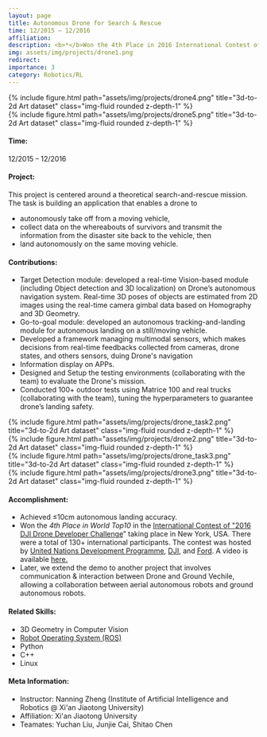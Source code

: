 ```yaml
---
layout: page
title: Autonomous Drone for Search & Rescue
time: 12/2015 – 12/2016
affiliation: 
description: <b>*</b>Won the 4th Place in 2016 International Contest of DJI Developer Challenge
img: assets/img/projects/drone1.png
redirect: 
importance: 3
category: Robotics/RL
---
```




<div class="row">
    <div class="col-sm mt-4 mt-md-0">
        {% include figure.html path="assets/img/projects/drone4.png" title="3d-to-2d Art dataset" class="img-fluid rounded z-depth-1" %}
    </div>
    <div class="col-sm mt-4 mt-md-0">
        {% include figure.html path="assets/img/projects/drone5.png" title="3d-to-2d Art dataset" class="img-fluid rounded z-depth-1" %}
    </div>
</div> 


#### Time:
12/2015 – 12/2016


#### Project: 

This project is centered around a theoretical search-and-rescue mission. The task is building an application that enables a drone to 
- autonomously take off from a moving vehicle,
- collect data on the whereabouts of survivors and transmit the information from the disaster site back to the vehicle, then 
- land autonomously on the same moving vehicle.



#### Contributions:

- Target Detection module: developed a real-time Vision-based module (including Object detection and 3D localization) on Drone’s autonomous navigation system. Real-time 3D poses of objects are estimated from 2D images using the real-time camera gimbal data based on Homography and 3D Geometry.
- Go-to-goal module: developed an autonomous tracking-and-landing module for autonomous landing on a still/moving vehicle. 
- Developed a framework managing multimodal sensors, which makes decisions from real-time feedbacks collected from cameras, drone states, and others sensors, duing Drone's navigation
- Information display on APPs.
- Designed and Setup the testing environments (collaborating with the team) to evaluate the Drone's mission.
- Conducted 100+ outdoor tests using Matrice 100 and real trucks (collaborating with the team), tuning the hyperparameters to guarantee drone’s landing safety.


<div class="row">
    <div class="col-sm mt-4 mt-md-0">
        {% include figure.html path="assets/img/projects/drone_task2.png" title="3d-to-2d Art dataset" class="img-fluid rounded z-depth-1" %}
    </div>
    <div class="col-sm mt-4 mt-md-0">
        {% include figure.html path="assets/img/projects/drone2.png" title="3d-to-2d Art dataset" class="img-fluid rounded z-depth-1" %}
    </div>
</div> 

<div class="row">
    <div class="col-sm mt-4 mt-md-0">
        {% include figure.html path="assets/img/projects/drone_task3.png" title="3d-to-2d Art dataset" class="img-fluid rounded z-depth-1" %}
    </div>
    <div class="col-sm mt-4 mt-md-0">
        {% include figure.html path="assets/img/projects/drone3.png" title="3d-to-2d Art dataset" class="img-fluid rounded z-depth-1" %}
    </div>
</div> 



#### Accomplishment: 
- Achieved ≤10cm autonomous landing accuracy. 
- Won the <i>4th Place in World Top10</i> in the <a href="https://www.dji.com/newsroom/news/dji-kicks-off-2016-dji-developer-challenge">International Contest of "2016 DJI Drone Developer Challenge</a>” taking place in New York, USA.
          There were a total of 130+ international participants.
          The contest was hosted by 
          <a href="https://www.undp.org/about-us">United Nations Development Programme</a>, <a href="https://www.dji.com/">DJI</a>, and <a href="https://media.ford.com/content/fordmedia/fna/us/en/news/2016/01/05/ford-targets-drone-to-vehicle-technology.html">Ford</a>.
          A video is available <a href="https://www.youtube.com/watch?v=DIRkzH3cTAM">here.</a>
- Later, we extend the demo to another project that involves communication & interaction between Drone and Ground Vechile, allowing a collaboration between aerial autonomous robots and ground autonomous robots.
 
#### Related Skills:
- 3D Geometry in Computer Vision
- [Robot Operating System (ROS)](https://www.ros.org/)
- Python
- C++
- Linux


<!-- #### General Information: -->
#### Meta Information: 
- Instructor:  Nanning Zheng (Institute of Artificial Intelligence and Robotics @ Xi'an Jiaotong University)
- Affiliation: Xi'an Jiaotong University
- Teamates: Yuchan Liu, Junjie Cai, Shitao Chen

<!-- #### Drone Vision-guided Autonomous Navigation & Search-and-rescue System -->
